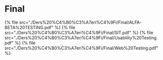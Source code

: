 # Final

<!--Index-->

{% file src="./Ders%20%C4%B0%C3%A7eri%C4%9Fi/Final/ALFA-BETA%20TESTING.pdf" %}
{% file src="./Ders%20%C4%B0%C3%A7eri%C4%9Fi/Final/SIT.pdf" %}
{% file src="./Ders%20%C4%B0%C3%A7eri%C4%9Fi/Final/Usability%20Testing.pdf" %}
{% file src="./Ders%20%C4%B0%C3%A7eri%C4%9Fi/Final/Web%20Testing.pdf" %}

<!--Index-->
